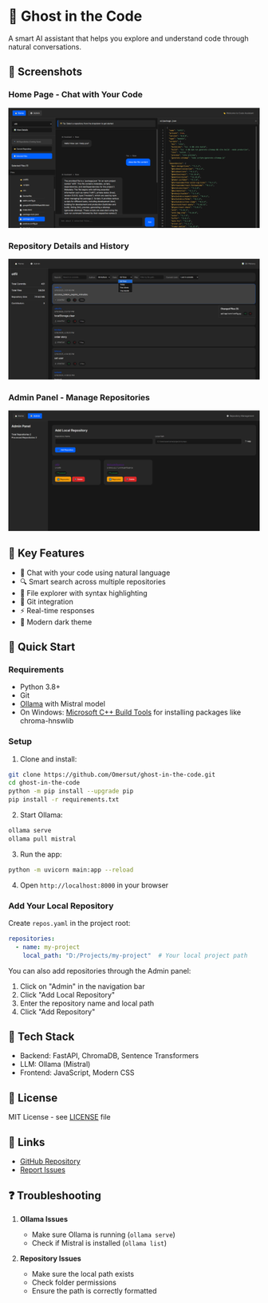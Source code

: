 # 👻 Ghost in the Code

A smart AI assistant that helps you explore and understand code through natural conversations.

## 📸 Screenshots

### Home Page - Chat with Your Code
![Home Page](images/home.png)

### Repository Details and History
![Details Page](images/details.png)

### Admin Panel - Manage Repositories
![Admin Panel](images/admin.png)

## 🌟 Key Features

- 💬 Chat with your code using natural language
- 🔍 Smart search across multiple repositories
- 📁 File explorer with syntax highlighting
- 🔄 Git integration
- ⚡ Real-time responses
- 🎨 Modern dark theme

## 🚀 Quick Start

### Requirements

- Python 3.8+
- Git
- [Ollama](https://ollama.ai/) with Mistral model
- On Windows: [Microsoft C++ Build Tools](https://visualstudio.microsoft.com/visual-cpp-build-tools/) for installing packages like chroma-hnswlib

### Setup

1. Clone and install:
```bash
git clone https://github.com/Omersut/ghost-in-the-code.git
cd ghost-in-the-code
python -m pip install --upgrade pip
pip install -r requirements.txt
```

2. Start Ollama:
```bash
ollama serve
ollama pull mistral
```

3. Run the app:
```bash
python -m uvicorn main:app --reload
```

4. Open `http://localhost:8000` in your browser

### Add Your Local Repository

Create `repos.yaml` in the project root:
```yaml
repositories:
  - name: my-project
    local_path: "D:/Projects/my-project"  # Your local project path
```

You can also add repositories through the Admin panel:
1. Click on "Admin" in the navigation bar
2. Click "Add Local Repository"
3. Enter the repository name and local path
4. Click "Add Repository"

## 🔧 Tech Stack

- Backend: FastAPI, ChromaDB, Sentence Transformers
- LLM: Ollama (Mistral)
- Frontend: JavaScript, Modern CSS

## 📝 License

MIT License - see [LICENSE](LICENSE) file

## 🔗 Links

- [GitHub Repository](https://github.com/Omersut/ghost-in-the-code)
- [Report Issues](https://github.com/Omersut/ghost-in-the-code/issues)

## ❓ Troubleshooting

1. **Ollama Issues**
   - Make sure Ollama is running (`ollama serve`)
   - Check if Mistral is installed (`ollama list`)

2. **Repository Issues**
   - Make sure the local path exists
   - Check folder permissions
   - Ensure the path is correctly formatted
